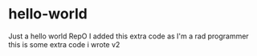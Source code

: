 # hello-world
Just a hello world RepO
I added this extra code as I'm a rad programmer
this is some extra code i wrote v2
